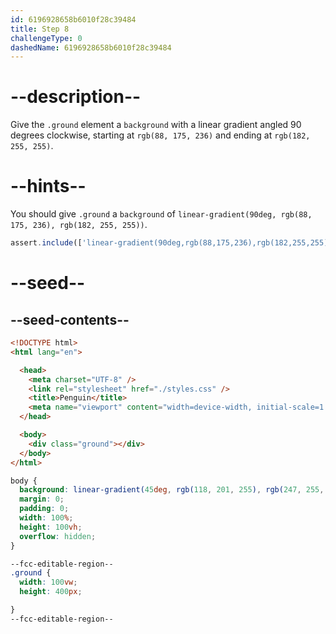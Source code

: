 ```yaml
---
id: 6196928658b6010f28c39484
title: Step 8
challengeType: 0
dashedName: 6196928658b6010f28c39484
---
```


# --description--

Give the `.ground` element a `background` with a linear gradient angled 90 degrees clockwise, starting at `rgb(88, 175, 236)` and ending at `rgb(182, 255, 255)`.

# --hints--

You should give `.ground` a `background` of `linear-gradient(90deg, rgb(88, 175, 236), rgb(182, 255, 255))`.

```js
assert.include(['linear-gradient(90deg,rgb(88,175,236),rgb(182,255,255))', 'rgba(0,0,0,0)linear-gradient(90deg,rgb(88,175,236),rgb(182,255,255))repeatscroll0%0%'], new __helpers.CSSHelp(document).getStyle('.ground')?.getPropVal('background', true));
```

# --seed--

## --seed-contents--

```html
<!DOCTYPE html>
<html lang="en">

  <head>
    <meta charset="UTF-8" />
    <link rel="stylesheet" href="./styles.css" />
    <title>Penguin</title>
    <meta name="viewport" content="width=device-width, initial-scale=1.0" />
  </head>

  <body>
    <div class="ground"></div>
  </body>
</html>
```

```css
body {
  background: linear-gradient(45deg, rgb(118, 201, 255), rgb(247, 255, 222));
  margin: 0;
  padding: 0;
  width: 100%;
  height: 100vh;
  overflow: hidden;
}

--fcc-editable-region--
.ground {
  width: 100vw;
  height: 400px;

}
--fcc-editable-region--
```
